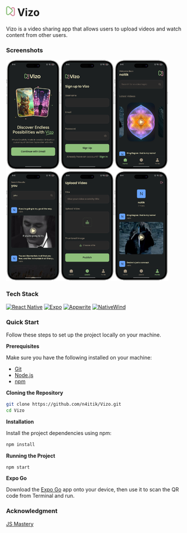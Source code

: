# <img src="assets/images/logo-small.png" width="24"> Vizo

Vizo is a video sharing app that allows users to upload videos and watch content from other users.

### Screenshots

<img src="preview/welcome.png" height="300"><img src="preview/sign-up.png" height="300"><img src="preview/home.png" height="300"><img src="preview/search.png" height="300"><img src="preview/create.png" height="300"><img src="preview/profile.png" height="300">

### Tech Stack

[![React Native](https://img.shields.io/badge/react_native-%2320232a.svg?style=for-the-badge&logo=react&logoColor=%2361DAFB)](https://reactnative.dev)
[![Expo](https://img.shields.io/badge/Expo-000020.svg?style=for-the-badge&logo=Expo&logoColor=white)](https://expo.dev)
[![Appwrite](https://img.shields.io/badge/Appwrite-FD366E.svg?style=for-the-badge&logo=Appwrite&logoColor=white)](https://appwrite.io)
[![NativeWind](https://img.shields.io/badge/NativeWind-black?style=for-the-badge&logoColor=white&logo=tailwindcss&color=0592aa)](https://www.nativewind.dev)

### Quick Start

Follow these steps to set up the project locally on your machine.

**Prerequisites**

Make sure you have the following installed on your machine:

- [Git](https://git-scm.com)
- [Node.js](https://nodejs.org/en)
- [npm](https://www.npmjs.com)

**Cloning the Repository**

```bash
git clone https://github.com/n4itik/Vizo.git
cd Vizo
```

**Installation**

Install the project dependencies using npm:

```bash
npm install
```

**Running the Project**

```bash
npm start
```

**Expo Go**

Download the [Expo Go](https://expo.dev/go) app onto your device, then use it to scan the QR code from Terminal and run.

### Acknowledgment

[JS Mastery](https://www.youtube.com/@javascriptmastery)
